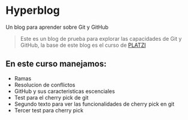 # Hyperblog
Un blog para aprender sobre Git y GitHub
>Este es un blog de prueba para explorar las capacidades de Git y GitHub, la base de este blog es el curso de [PLATZI](https://platzi.com/clases/git-github/ "PLATZI")

## En este curso manejamos:
* Ramas
* Resolucion de conflictos 
* GitHub y sus caracteristicas escenciales
* Test para el cherry pick de git
* Segundo texto para ver las funcionalidades de cherry pick en git
* Tercer test para cherry pick